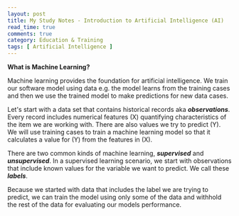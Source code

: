 ```yaml
---
layout: post
title: My Study Notes - Introduction to Artificial Intelligence (AI)
read_time: true  
comments: true
category: Education & Training
tags: [ Artificial Intelligence ]
---
```


**What is Machine Learning?**

Machine learning provides the foundation for artificial intelligence. We train our software model using data e.g. the model learns from the training cases and then we use the trained model to make predictions for new data cases.

Let's start with a data set that contains historical records aka ***observations***. Every record includes numerical features (X) quantifying characteristics of the item we are working with. 
There are also values we try to predict (Y). We will use training cases to train a machine learning model so that it calculates a value for (Y) from the features in (X).

There are two common kinds of machine learning, ***supervised*** and ***unsupervised***. In a supervised learning scenario, we start with  observations that include known values for the variable we want to predict. We call these ***labels***.

Because we started with data that includes the label we are trying to predict, we can train the model using only some of the data and withhold the rest of the data for evaluating our models performance.



